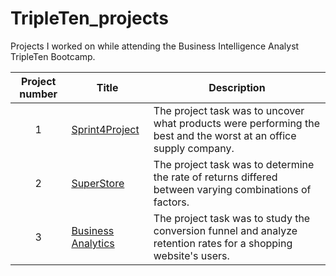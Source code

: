 # TripleTen_projects
Projects I worked on while attending the Business Intelligence Analyst TripleTen Bootcamp.


| Project number | Title | Description |
| :-----------: | ----------- |----------- |
| 1 | [Sprint4Project](https://public.tableau.com/app/profile/tyesha.hughes/viz/SPRINT4PROJECT_17464800369420/Part1_2)| The project task was to uncover what products were performing the best and the worst at an office supply company. |
| 2 | [SuperStore](https://public.tableau.com/app/profile/tyesha.hughes/viz/Sprint5project_17472257873290/Subcategory) | The project task was to determine the rate of returns differed between varying combinations of factors. |
| 3 | [Business Analytics](https://docs.google.com/spreadsheets/d/1iyHp1dnIUv2mxTCurqH4mONaXXLNBrufLaRBStojzOQ/edit?usp=sharing) | The project task was to study the conversion funnel and analyze retention rates for a shopping website's users. |
